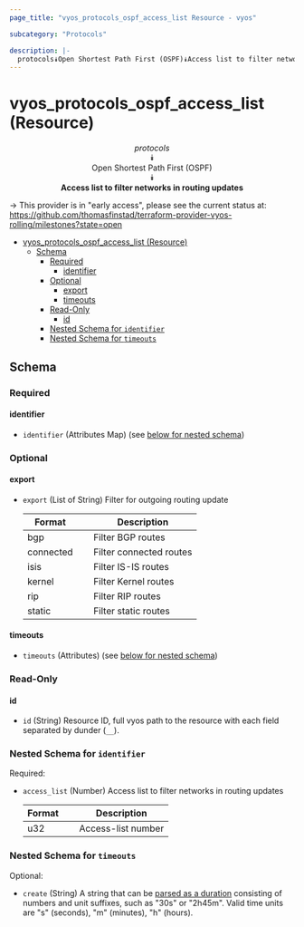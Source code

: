 ```yaml
---
page_title: "vyos_protocols_ospf_access_list Resource - vyos"

subcategory: "Protocols"

description: |-
  protocols⯯Open Shortest Path First (OSPF)⯯Access list to filter networks in routing updates
---
```


# vyos_protocols_ospf_access_list (Resource)
<center>

*protocols*  
⯯  
Open Shortest Path First (OSPF)  
⯯  
**Access list to filter networks in routing updates**


</center>

-> This provider is in "early access", please see the current status at: https://github.com/thomasfinstad/terraform-provider-vyos-rolling/milestones?state=open

<!--TOC-->

- [vyos_protocols_ospf_access_list (Resource)](#vyos_protocols_ospf_access_list-resource)
  - [Schema](#schema)
    - [Required](#required)
      - [identifier](#identifier)
    - [Optional](#optional)
      - [export](#export)
      - [timeouts](#timeouts)
    - [Read-Only](#read-only)
      - [id](#id)
    - [Nested Schema for `identifier`](#nested-schema-for-identifier)
    - [Nested Schema for `timeouts`](#nested-schema-for-timeouts)

<!--TOC-->

<!-- schema generated by tfplugindocs -->
## Schema

### Required

#### identifier
- `identifier` (Attributes Map) (see [below for nested schema](#nestedatt--identifier))

### Optional

#### export
- `export` (List of String) Filter for outgoing routing update

    |  Format     &emsp;|  Description              |
    |-------------|---------------------------|
    |  bgp        &emsp;|  Filter BGP routes        |
    |  connected  &emsp;|  Filter connected routes  |
    |  isis       &emsp;|  Filter IS-IS routes      |
    |  kernel     &emsp;|  Filter Kernel routes     |
    |  rip        &emsp;|  Filter RIP routes        |
    |  static     &emsp;|  Filter static routes     |
#### timeouts
- `timeouts` (Attributes) (see [below for nested schema](#nestedatt--timeouts))

### Read-Only

#### id
- `id` (String) Resource ID, full vyos path to the resource with each field separated by dunder (`__`).

<a id="nestedatt--identifier"></a>
### Nested Schema for `identifier`

Required:

- `access_list` (Number) Access list to filter networks in routing updates

    |  Format  &emsp;|  Description         |
    |----------|----------------------|
    |  u32     &emsp;|  Access-list number  |


<a id="nestedatt--timeouts"></a>
### Nested Schema for `timeouts`

Optional:

- `create` (String) A string that can be [parsed as a duration](https://pkg.go.dev/time#ParseDuration) consisting of numbers and unit suffixes, such as &#34;30s&#34; or &#34;2h45m&#34;. Valid time units are &#34;s&#34; (seconds), &#34;m&#34; (minutes), &#34;h&#34; (hours).
